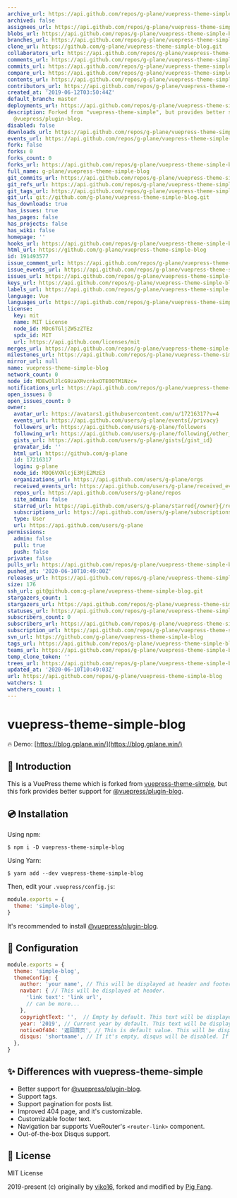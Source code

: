 ```yaml
---
archive_url: https://api.github.com/repos/g-plane/vuepress-theme-simple-blog/{archive_format}{/ref}
archived: false
assignees_url: https://api.github.com/repos/g-plane/vuepress-theme-simple-blog/assignees{/user}
blobs_url: https://api.github.com/repos/g-plane/vuepress-theme-simple-blog/git/blobs{/sha}
branches_url: https://api.github.com/repos/g-plane/vuepress-theme-simple-blog/branches{/branch}
clone_url: https://github.com/g-plane/vuepress-theme-simple-blog.git
collaborators_url: https://api.github.com/repos/g-plane/vuepress-theme-simple-blog/collaborators{/collaborator}
comments_url: https://api.github.com/repos/g-plane/vuepress-theme-simple-blog/comments{/number}
commits_url: https://api.github.com/repos/g-plane/vuepress-theme-simple-blog/commits{/sha}
compare_url: https://api.github.com/repos/g-plane/vuepress-theme-simple-blog/compare/{base}...{head}
contents_url: https://api.github.com/repos/g-plane/vuepress-theme-simple-blog/contents/{+path}
contributors_url: https://api.github.com/repos/g-plane/vuepress-theme-simple-blog/contributors
created_at: '2019-06-12T03:50:44Z'
default_branch: master
deployments_url: https://api.github.com/repos/g-plane/vuepress-theme-simple-blog/deployments
description: Forked from "vuepress-theme-simple", but provides better support for
  @vuepress/plugin-blog.
disabled: false
downloads_url: https://api.github.com/repos/g-plane/vuepress-theme-simple-blog/downloads
events_url: https://api.github.com/repos/g-plane/vuepress-theme-simple-blog/events
fork: false
forks: 0
forks_count: 0
forks_url: https://api.github.com/repos/g-plane/vuepress-theme-simple-blog/forks
full_name: g-plane/vuepress-theme-simple-blog
git_commits_url: https://api.github.com/repos/g-plane/vuepress-theme-simple-blog/git/commits{/sha}
git_refs_url: https://api.github.com/repos/g-plane/vuepress-theme-simple-blog/git/refs{/sha}
git_tags_url: https://api.github.com/repos/g-plane/vuepress-theme-simple-blog/git/tags{/sha}
git_url: git://github.com/g-plane/vuepress-theme-simple-blog.git
has_downloads: true
has_issues: true
has_pages: false
has_projects: false
has_wiki: false
homepage: ''
hooks_url: https://api.github.com/repos/g-plane/vuepress-theme-simple-blog/hooks
html_url: https://github.com/g-plane/vuepress-theme-simple-blog
id: 191493577
issue_comment_url: https://api.github.com/repos/g-plane/vuepress-theme-simple-blog/issues/comments{/number}
issue_events_url: https://api.github.com/repos/g-plane/vuepress-theme-simple-blog/issues/events{/number}
issues_url: https://api.github.com/repos/g-plane/vuepress-theme-simple-blog/issues{/number}
keys_url: https://api.github.com/repos/g-plane/vuepress-theme-simple-blog/keys{/key_id}
labels_url: https://api.github.com/repos/g-plane/vuepress-theme-simple-blog/labels{/name}
language: Vue
languages_url: https://api.github.com/repos/g-plane/vuepress-theme-simple-blog/languages
license:
  key: mit
  name: MIT License
  node_id: MDc6TGljZW5zZTEz
  spdx_id: MIT
  url: https://api.github.com/licenses/mit
merges_url: https://api.github.com/repos/g-plane/vuepress-theme-simple-blog/merges
milestones_url: https://api.github.com/repos/g-plane/vuepress-theme-simple-blog/milestones{/number}
mirror_url: null
name: vuepress-theme-simple-blog
network_count: 0
node_id: MDEwOlJlcG9zaXRvcnkxOTE0OTM1Nzc=
notifications_url: https://api.github.com/repos/g-plane/vuepress-theme-simple-blog/notifications{?since,all,participating}
open_issues: 0
open_issues_count: 0
owner:
  avatar_url: https://avatars1.githubusercontent.com/u/17216317?v=4
  events_url: https://api.github.com/users/g-plane/events{/privacy}
  followers_url: https://api.github.com/users/g-plane/followers
  following_url: https://api.github.com/users/g-plane/following{/other_user}
  gists_url: https://api.github.com/users/g-plane/gists{/gist_id}
  gravatar_id: ''
  html_url: https://github.com/g-plane
  id: 17216317
  login: g-plane
  node_id: MDQ6VXNlcjE3MjE2MzE3
  organizations_url: https://api.github.com/users/g-plane/orgs
  received_events_url: https://api.github.com/users/g-plane/received_events
  repos_url: https://api.github.com/users/g-plane/repos
  site_admin: false
  starred_url: https://api.github.com/users/g-plane/starred{/owner}{/repo}
  subscriptions_url: https://api.github.com/users/g-plane/subscriptions
  type: User
  url: https://api.github.com/users/g-plane
permissions:
  admin: false
  pull: true
  push: false
private: false
pulls_url: https://api.github.com/repos/g-plane/vuepress-theme-simple-blog/pulls{/number}
pushed_at: '2020-06-10T10:49:00Z'
releases_url: https://api.github.com/repos/g-plane/vuepress-theme-simple-blog/releases{/id}
size: 176
ssh_url: git@github.com:g-plane/vuepress-theme-simple-blog.git
stargazers_count: 1
stargazers_url: https://api.github.com/repos/g-plane/vuepress-theme-simple-blog/stargazers
statuses_url: https://api.github.com/repos/g-plane/vuepress-theme-simple-blog/statuses/{sha}
subscribers_count: 0
subscribers_url: https://api.github.com/repos/g-plane/vuepress-theme-simple-blog/subscribers
subscription_url: https://api.github.com/repos/g-plane/vuepress-theme-simple-blog/subscription
svn_url: https://github.com/g-plane/vuepress-theme-simple-blog
tags_url: https://api.github.com/repos/g-plane/vuepress-theme-simple-blog/tags
teams_url: https://api.github.com/repos/g-plane/vuepress-theme-simple-blog/teams
temp_clone_token: ''
trees_url: https://api.github.com/repos/g-plane/vuepress-theme-simple-blog/git/trees{/sha}
updated_at: '2020-06-10T10:49:03Z'
url: https://api.github.com/repos/g-plane/vuepress-theme-simple-blog
watchers: 1
watchers_count: 1
---
```


# vuepress-theme-simple-blog

🔥 Demo: [https://blog.gplane.win/](https://blog.gplane.win/)

## 📘 Introduction

This is a VuePress theme which is forked from [vuepress-theme-simple](https://github.com/viko16/vuepress-theme-simple), but this fork provides better support for [@vuepress/plugin-blog](https://github.com/ulivz/vuepress-plugin-blog).

## 💿 Installation

Using npm:

```
$ npm i -D vuepress-theme-simple-blog
```

Using Yarn:

```
$ yarn add --dev vuepress-theme-simple-blog
```

Then, edit your `.vuepress/config.js`:

```js
module.exports = {
  theme: 'simple-blog',
}
```

It's recommended to install [@vuepress/plugin-blog](https://github.com/ulivz/vuepress-plugin-blog).

## 🔧 Configuration

```js
module.exports = {
  theme: 'simple-blog',
  themeConfig: {
    author: 'your name', // This will be displayed at header and footer.
    navbar: { // This will be displayed at header.
      'link text': 'link url',
      // can be more...
    },
    copyrightText: '',  // Empty by default. This text will be displayed at footer.
    year: '2019', // Current year by default. This text will be displayed at footer.
    noticeOf404: '返回首页', // This is default value. This will be displayed at 404 page.
    disqus: 'shortname', // If it's empty, disqus will be disabled. If you want to enable, just provide your "shortname" of Disqus.
  },
}
```

## ✨ Differences with vuepress-theme-simple

- Better support for [@vuepress/plugin-blog](https://github.com/ulivz/vuepress-plugin-blog).
- Support tags.
- Support pagination for posts list.
- Improved 404 page, and it's customizable.
- Customizable footer text.
- Navigation bar supports VueRouter's `<router-link>` component.
- Out-of-the-box Disqus support.

## 📃 License

MIT License

2019-present (c) originally by [viko16](https://github.com/viko16), forked and modified by [Pig Fang](https://github.com/g-plane).
